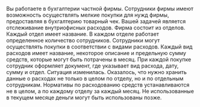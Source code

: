 Вы работаете в бухгалтерии частной фирмы. Сотрудники фирмы имеют возможность осуществлять мелкие покупки для нужд фирмы, предоставляя в бухгалтерию товарный чек. Вашей задачей является отслеживание внутриофисных расходов. 
Фирма состоит из отделов. Каждый отдел имеет название. В каждом отделе работает определенное количество сотрудников. Сотрудники могут осуществлять покупки в соответствии с видами расходов. Каждый вид расходов имеет название, некоторое описание и предельную сумму средств, которые могут быть потрачены в месяц. При каждой покупке сотрудник оформляет документ, где указывает вид расхода, дату, сумму и отдел. 
Ситуация изменилась. Оказалось, что нужно хранить данные о расходах не только в целом по отделу, но и по отдельным сотрудникам. Нормативы по расходованию средств устанавливаются не в целом, а по каждому отделу за каждый месяц. Не использованные в текущем месяце деньги могут быть использованы позже.
